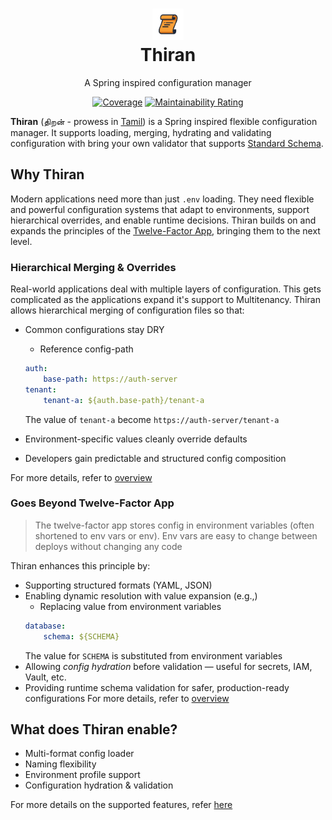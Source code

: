 <h1 style="text-align: center">
    <img alt="Thiran logo" height=50 width=50 src="./thiran.png"/>
    <br />
    Thiran
</h1>
<p style="text-align: center">
    A Spring inspired configuration manager
</p>
<div style="text-align: center">

[![Coverage](https://sonarcloud.io/api/project_badges/measure?project=thiran&metric=coverage)](https://sonarcloud.io/summary/overall?id=thiran&branch=main) [![Maintainability Rating](https://sonarcloud.io/api/project_badges/measure?project=thiran&metric=sqale_rating)](https://sonarcloud.io/summary/new_code?id=thiran)

</div>

**Thiran** (திறன் - prowess in [Tamil](https://en.wikipedia.org/wiki/Tamil_language)) is a Spring inspired flexible configuration manager.
It supports loading, merging, hydrating and validating configuration with bring your own validator that supports [Standard Schema](https://standardschema.dev/).

## Why Thiran

Modern applications need more than just `.env` loading. They need flexible and powerful configuration systems that adapt to environments, support hierarchical overrides, and enable runtime decisions. Thiran builds on and expands the principles of the [Twelve-Factor App](https://12factor.net/config), bringing them to the next level.

### Hierarchical Merging & Overrides

Real-world applications deal with multiple layers of configuration. This gets complicated as the applications expand it's support to Multitenancy. Thiran allows hierarchical merging of configuration files so that:

- Common configurations stay DRY
    - Reference config-path
    ```yaml
    auth:
        base-path: https://auth-server
    tenant:
        tenant-a: ${auth.base-path}/tenant-a 
    ```
    The value of `tenant-a` become `https://auth-server/tenant-a`

- Environment-specific values cleanly override defaults
- Developers gain predictable and structured config composition

For more details, refer to [overview](./docs/OVERVIEW.md)

### Goes Beyond Twelve-Factor App

> The twelve-factor app stores config in environment variables (often shortened to env vars or env). Env vars are easy to change between deploys without changing any code

Thiran enhances this principle by:

- Supporting structured formats (YAML, JSON)
- Enabling dynamic resolution with value expansion (e.g.,) 
    - Replacing value from environment variables
    ```yaml
    database:
        schema: ${SCHEMA}
    ```
    The value for `SCHEMA` is substituted from environment variables
- Allowing *config hydration* before validation — useful for secrets, IAM, Vault, etc.
- Providing runtime schema validation for safer, production-ready configurations
For more details, refer to [overview](./docs/OVERVIEW.md)


## What does Thiran enable?

- Multi-format config loader  
- Naming flexibility
- Environment profile support
- Configuration hydration & validation

For more details on the supported features, refer [here](./docs/FEATURES.md)

